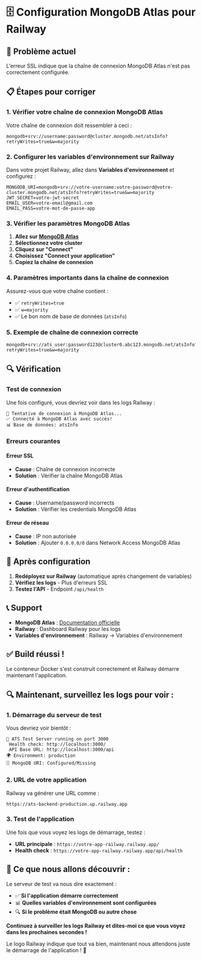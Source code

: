 # 🗄️ Configuration MongoDB Atlas pour Railway

## 🔧 Problème actuel
L'erreur SSL indique que la chaîne de connexion MongoDB Atlas n'est pas correctement configurée.

## 📋 Étapes pour corriger

### 1. **Vérifier votre chaîne de connexion MongoDB Atlas**

Votre chaîne de connexion doit ressembler à ceci :
```
mongodb+srv://username:password@cluster.mongodb.net/atsInfo?retryWrites=true&w=majority
```

### 2. **Configurer les variables d'environnement sur Railway**

Dans votre projet Railway, allez dans **Variables d'environnement** et configurez :

```env
MONGODB_URI=mongodb+srv://votre-username:votre-password@votre-cluster.mongodb.net/atsInfo?retryWrites=true&w=majority
JWT_SECRET=votre-jwt-secret
EMAIL_USER=votre-email@gmail.com
EMAIL_PASS=votre-mot-de-passe-app
```

### 3. **Vérifier les paramètres MongoDB Atlas**

1. **Allez sur [MongoDB Atlas](https://cloud.mongodb.com)**
2. **Sélectionnez votre cluster**
3. **Cliquez sur "Connect"**
4. **Choisissez "Connect your application"**
5. **Copiez la chaîne de connexion**

### 4. **Paramètres importants dans la chaîne de connexion**

Assurez-vous que votre chaîne contient :
- ✅ `retryWrites=true`
- ✅ `w=majority`
- ✅ Le bon nom de base de données (`atsInfo`)

### 5. **Exemple de chaîne de connexion correcte**

```
mongodb+srv://ats_user:password123@cluster0.abc123.mongodb.net/atsInfo?retryWrites=true&w=majority
```

## 🔍 Vérification

### Test de connexion
Une fois configuré, vous devriez voir dans les logs Railway :
```
🔄 Tentative de connexion à MongoDB Atlas...
✅ Connecté à MongoDB Atlas avec succès!
📊 Base de données: atsInfo
```

### Erreurs courantes

#### Erreur SSL
- **Cause** : Chaîne de connexion incorrecte
- **Solution** : Vérifier la chaîne MongoDB Atlas

#### Erreur d'authentification
- **Cause** : Username/password incorrects
- **Solution** : Vérifier les credentials MongoDB Atlas

#### Erreur de réseau
- **Cause** : IP non autorisée
- **Solution** : Ajouter `0.0.0.0/0` dans Network Access MongoDB Atlas

## 🚀 Après configuration

1. **Redéployez sur Railway** (automatique après changement de variables)
2. **Vérifiez les logs** - Plus d'erreurs SSL
3. **Testez l'API** - Endpoint `/api/health`

## 📞 Support

- **MongoDB Atlas** : [Documentation officielle](https://docs.atlas.mongodb.com/)
- **Railway** : Dashboard Railway pour les logs
- **Variables d'environnement** : Railway → Variables d'environnement 

## ✅ **Build réussi !**

Le conteneur Docker s'est construit correctement et Railway démarre maintenant l'application.

## 🔍 **Maintenant, surveillez les logs pour voir :**

### **1. Démarrage du serveur de test**
Vous devriez voir bientôt :
```
🚀 ATS Test Server running on port 3000
 Health check: http://localhost:3000/
 API Base URL: http://localhost:3000/api
🌍 Environment: production
🗄️ MongoDB URI: Configured/Missing
```

### **2. URL de votre application**
Railway va générer une URL comme :
```
https://ats-backend-production.up.railway.app
```

### **3. Test de l'application**
Une fois que vous voyez les logs de démarrage, testez :
- **URL principale** : `https://votre-app-railway.railway.app/`
- **Health check** : `https://votre-app-railway.railway.app/api/health`

## 🎯 **Ce que nous allons découvrir :**

Le serveur de test va nous dire exactement :
- ✅ **Si l'application démarre correctement**
- 📊 **Quelles variables d'environnement sont configurées**
- 🔍 **Si le problème était MongoDB ou autre chose**

**Continuez à surveiller les logs Railway et dites-moi ce que vous voyez dans les prochaines secondes !** 

Le logo Railway indique que tout va bien, maintenant nous attendons juste le démarrage de l'application ! 🚀 